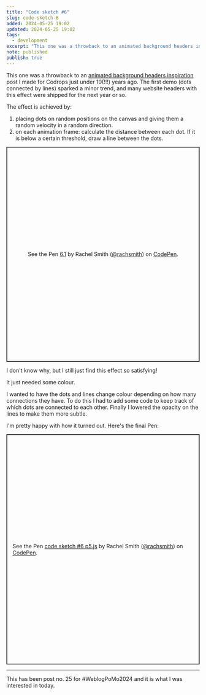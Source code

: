 ```yaml
---
title: "Code sketch #6"
slug: code-sketch-6
added: 2024-05-25 19:02
updated: 2024-05-25 19:02
tags:
  - development
excerpt: "This one was a throwback to an animated background headers inspiration post I made for Codrops just under 10(!!!) years ago."
note: published
publish: true
---
```

This one was a throwback to an [animated background headers inspiration](https://tympanus.net/codrops/2014/09/23/animated-background-headers/) post I made for Codrops just under 10(!!!) years ago. The first demo (dots connected by lines) sparked a minor trend, and many website headers with this effect were shipped for the next year or so.

The effect is achieved by:

1. placing dots on random positions on the canvas and giving them a random velocity in a random direction.
2. on each animation frame: calculate the distance between each dot. If it is below a certain threshold, draw a line between the dots.

<p class="codepen" data-height="560" data-theme-id="31536" data-default-tab="result" data-slug-hash="69477f01960a5fe0b98716d19e7b9648" data-user="rachsmith" style="height: 560px; box-sizing: border-box; display: flex; align-items: center; justify-content: center; border: 2px solid; margin: 1em 0; padding: 1em;">
  <span>See the Pen <a href="https://codepen.io/rachsmith/pen/XWwjMBg/69477f01960a5fe0b98716d19e7b9648">
  6.1</a> by Rachel Smith (<a href="https://codepen.io/rachsmith">@rachsmith</a>)
  on <a href="https://codepen.io">CodePen</a>.</span>
</p>
<script async src="https://cpwebassets.codepen.io/assets/embed/ei.js"></script>

I don't know why, but I still just find this effect so satisfying!

It just needed some colour.

I wanted to have the dots and lines change colour depending on how many connections they have. To do this I had to add some code to keep track of which dots are connected to each other. Finally I lowered the opacity on the lines to make them more subtle. 

I'm pretty happy with how it turned out. Here's the final Pen:

<p class="codepen" data-height="600" data-theme-id="31536" data-default-tab="result" data-slug-hash="oNRzwjj" data-user="rachsmith" style="height: 600px; box-sizing: border-box; display: flex; align-items: center; justify-content: center; border: 2px solid; margin: 1em 0; padding: 1em;">
  <span>See the Pen <a href="https://codepen.io/rachsmith/pen/oNRzwjj">
  code sketch #6 p5.js</a> by Rachel Smith (<a href="https://codepen.io/rachsmith">@rachsmith</a>)
  on <a href="https://codepen.io">CodePen</a>.</span>
</p>

<hr>

This has been post no. 25 for #WeblogPoMo2024 and it is what I was interested in today.

